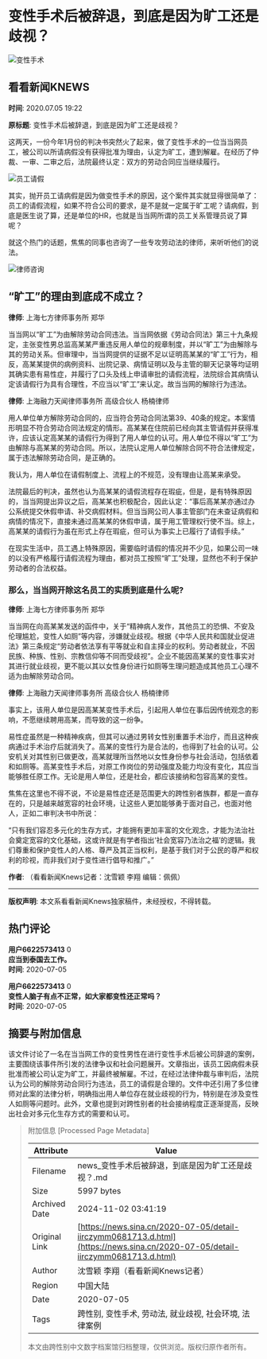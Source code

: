 # 变性手术后被辞退，到底是因为旷工还是歧视？

![变性手术](//n.sinaimg.cn/sinacn/20170919/c987-fykywuc7435594.jpg)

## 看看新闻KNEWS

**时间**: 2020.07.05 19:22

**原标题**: 变性手术后被辞退，到底是因为旷工还是歧视？

这两天，一份今年1月份的判决书突然火了起来，做了变性手术的一位当当网员工，被公司以所请病假没有获得批准为理由，认定为旷工，遭到解雇。在经历了仲裁、一审、二审之后，法院最终认定：双方的劳动合同应当继续履行。

![员工请假](//k.sinaimg.cn/n/sinakd202075s/128/w633h295/20200705/2247-ivwfwmp6976755.jpg/w700d1q75cms.jpg?by=cms_fixed_width)

其实，抛开员工请病假是因为做变性手术的原因，这个案件其实就显得很简单了：员工的请假流程，如果不符合公司的要求，是不是就一定属于旷工呢？请病假，到底是医生说了算，还是单位的HR，也就是当当网所谓的员工关系管理员说了算呢？

就这个热门的话题，焦焦的同事也咨询了一些专攻劳动法的律师，来听听他们的说法。

![律师咨询](//k.sinaimg.cn/n/sinakd202075s/107/w635h272/20200705/d9e0-ivwfwmp6976754.jpg/w700d1q75cms.jpg?by=cms_fixed_width)

## “旷工”的理由到底成不成立？

**律师**: 上海七方律师事务所 郑华

当当网以“旷工”为由解除劳动合同违法。当当网依据《劳动合同法》第三十九条规定，主张变性男总监高某某严重违反用人单位的规章制度，并以“旷工”为由解除与其的劳动关系。但审理中，当当网提供的证据不足以证明高某某的“旷工”行为，相反，高某某提供的病例资料、出院记录、病情证明以及与主管的聊天记录等均证明其确实患有易性症，并履行了口头及线上申请审批的请假流程，法院综合其病情认定该请假行为具有合理性，不应当以“旷工”来认定。故当当网的解除行为违法。

**律师**: 上海融力天闻律师事务所 高级合伙人 杨楠律师

用人单位单方解除劳动合同的，应当符合劳动合同法第39、40条的规定。本案情形明显不符合劳动合同法规定的情形。高某某在住院前已经向其主管请假并获得准许，应该认定高某某的请假行为得到了用人单位的认可。用人单位不得以“旷工”为由解除与高某某的劳动合同。所以，法院认定用人单位解除合同不符合法律规定，属于违法解除劳动合同，是正确的。

我认为，用人单位在请假制度上、流程上的不规范，没有理由让高某来承受。

法院最后的判决，虽然也认为高某某的请假流程存在瑕疵，但是，是有特殊原因的，当当网提出异议之后，高某某也积极配合，因此认定：“事后高某某亦通过办公系统提交休假申请、补交病假材料。但当当网公司人事主管部门在未查证病假和病情的情况下，直接未通过高某某的休假申请，属于用工管理权行使不当。综上，高某某的请假行为虽在形式上存在瑕疵，但可认为事实上已履行了请假手续。”

在现实生活中，员工遇上特殊原因，需要临时请假的情况并不少见，如果公司一味的以没有严格履行请假流程为理由，都对员工按照“旷工”处理，显然也不利于保护劳动者的合法权益。

### 那么，当当网开除这名员工的实质到底是什么呢?

**律师**: 上海七方律师事务所 郑华

当当网在向高某某发送的函件中，关于“精神病人发作，其他员工的恐惧、不安及伦理尴尬，变性人如厕”等内容，涉嫌就业歧视。根据《中华人民共和国就业促进法》第三条规定“劳动者依法享有平等就业和自主择业的权利。劳动者就业，不因民族、种族、性别、宗教信仰等不同而受歧视”。企业不能因高某某的变性事实对其进行就业歧视，更不能以其以女性身份进行如厕等生理问题造成其他员工心理不适为由解除劳动合同。

**律师**: 上海融力天闻律师事务所 高级合伙人 杨楠律师

事实上，该用人单位是因高某某变性手术后，引起用人单位在事后因传统观念的影响，不愿继续聘用高某，而导致的这一纷争。

易性症虽然是一种精神疾病，但其可以通过男转女性别重置手术治疗，而且这种疾病通过手术治疗后就消失了。高某的变性行为是合法的，也得到了社会的认可。公安机关对其性别已做更改，高某就理所当然地以女性身份参与社会活动，包括依着和如厕等。高某变性手术后，对原工作岗位的劳动强度及能力均没有变化，其应当能够胜任原工作。无论是用人单位，还是社会，都应该接纳和包容高某的变性。

焦焦在这里也不得不说，不论是易性症还是范围更大的跨性别者族群，都是一直存在的，只是越来越宽容的社会环境，让这些人更加能够勇于面对自己，也面对他人，正如二审判决书中所说：

“只有我们容忍多元化的生存方式，才能拥有更加丰富的文化观念，才能为法治社会奠定宽容的文化基础，这或许就是有学者指出‘社会宽容乃法治之福’的逻辑。我们尊重和保护变性人的人格、尊严及其正当权利，是基于我们对于公民的尊严和权利的珍视，而非我们对于变性进行倡导和推广。”

**作者**: （看看新闻Knews记者：沈雪颖 李翔 编辑：佩佩）

---

**版权声明**: 本文系看看新闻Knews独家稿件，未经授权，不得转载。

## 热门评论

**用户6622573413** 0  
**应当到泰国去工作。**  
**时间**: 2020-07-05

**用户6622573413** 0  
**变性人脑子有点不正常，如大家都变性还正常吗？**  
**时间**: 2020-07-05

## 摘要与附加信息

<!-- tcd_abstract -->
该文件讨论了一名在当当网工作的变性男性在进行变性手术后被公司辞退的案例，主要围绕该事件所引发的法律争议和社会问题展开。文章指出，该员工因病假未获批准而被公司认定为旷工，并最终被解雇。不过，在经过法律仲裁与审判后，法院认为公司的解除劳动合同行为违法，员工的请假是合理的。文件中还引用了多位律师对此案的法律分析，明确指出用人单位存在就业歧视的行为，特别是在涉及变性人如厕等问题时。此外，文章也提到对跨性别者的社会接纳程度正逐渐提高，反映出社会对多元化生存方式的需要和认可。
<!-- tcd_abstract_end -->

> 附加信息 [Processed Page Metadata]
>
> | Attribute       | Value                                  |
> |-----------------|----------------------------------------|
> | Filename        | news_变性手术后被辞退，到底是因为旷工还是歧视？.md                             |
> | Size            | 5997 bytes                           |
> | Archived Date   | 2024-11-02 03:41:19                             |
> | Original Link   | [https://news.sina.cn/2020-07-05/detail-iirczymm0681713.d.html](https://news.sina.cn/2020-07-05/detail-iirczymm0681713.d.html)                       |
> | Author          | 沈雪颖 李翔（看看新闻Knews记者）                               |
> | Region          | 中国大陆                               |
> | Date            | 2020-07-05                                 |
> | Tags            | 跨性别, 变性手术, 劳动法, 就业歧视, 社会环境, 法律案例                                 |
>
> 本文由跨性别中文数字档案馆归档整理，仅供浏览。版权归原作者所有。
>